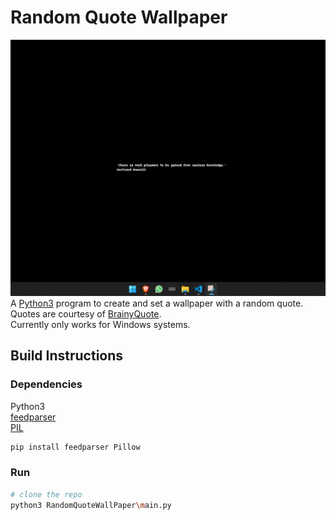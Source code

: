 # Random Quote Wallpaper
![](screenshot.png)
A [Python3](https://python.org) program to create and set a wallpaper with a random quote.
Quotes are courtesy of [BrainyQuote](https://brainyquote.com).
\
Currently only works for Windows systems.
## Build Instructions
### Dependencies
Python3
\
[feedparser](https://pypi.org/project/feedparser/)
\
[PIL](https://pypi.org/project/Pillow/)
```bash
pip install feedparser Pillow
```
### Run
```bash
# clone the repo
python3 RandomQuoteWallPaper\main.py
```